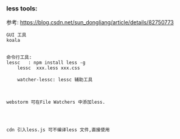 ### less tools:

参考: <https://blog.csdn.net/sun_dongliang/article/details/82750773>





```
GUI 工具
koala


命令行工具:
lessc   : npm install less -g
	lessc  xxx.less xxx.css
	
	watcher-lessc: lessc 辅助工具
	


webstorm 可在File Watchers 中添加less.




cdn 引入less.js 可不编译less 文件,直接使用
```




